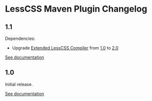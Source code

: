 # LessCSS Maven Plugin Changelog

## 1.1
Dependencies:
* Upgrade [Extended LessCSS Compiler](http://lesscss-extended-compiler.projects.gabrys.biz/) from [1.0](http://lesscss-extended-compiler.projects.gabrys.biz/1.0/) to [2.0](http://lesscss-extended-compiler.projects.gabrys.biz/2.0/)

[See documentation](http://lesscss-maven-plugin.projects.gabrys.biz/1.1/)

## 1.0
Initial release.

[See documentation](http://lesscss-maven-plugin.projects.gabrys.biz/1.0/)